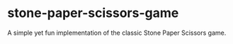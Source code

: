 # stone-paper-scissors-game
A simple yet fun implementation of the classic Stone Paper Scissors game.
